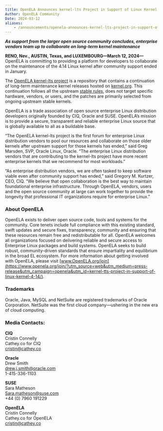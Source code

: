 ```yaml
---
title: OpenELA Announces kernel-lts Project in Support of Linux Kernel 4.14
Author: OpenELA Community
Date: 2024-03-12
aliases:
    - /announcements/openela-announces-kernel-lts-project-in-support-of-linux-kernel-4.14
---
```


***As support from the larger open source community concludes, enterprise vendors team up to collaborate on long-term kernel maintenance***

**RENO, Nev., AUSTIN, Texas, and LUXEMBOURG—March 12, 2024—** OpenELA is committing to providing a platform for developers to collaborate on the maintenance of the 4.14 Linux kernel after community support ended in January.

The [OpenELA kernel-lts project](https://github.com/openela/kernel-lts) is a repository that contains a continuation of long-term maintenance kernel releases hosted on [kernel.org](https://www.kernel.org/category/releases.html). This continuation follows all the upstream [stable rules](https://www.kernel.org/doc/html/latest/process/stable-kernel-rules.html), does not target specific hardware, vendors, or users, and the patches are primarily selected from ongoing upstream stable kernels.

OpenELA is a trade association of open source enterprise Linux distribution developers originally founded by CIQ, Oracle and SUSE. OpenELA’s mission is to provide a secure, transparent and reliable enterprise Linux source that is globally available to all as a buildable base. 

“The OpenELA kernel-lts project is the first forum for enterprise Linux distribution vendors to pool our resources and collaborate on those older kernels after upstream support for those kernels has ended,” said Greg Marsden, SVP, Oracle Linux, Oracle. “The enterprise Linux distribution vendors that are contributing to the kernel-lts project have more recent enterprise kernels that we recommend for most workloads.”

“As enterprise distribution vendors, we are often tasked to keep software viable even after community support has ended,” said Gregory M. Kurtzer, CEO, CIQ. “We believe that open collaboration is the best way to maintain foundational enterprise infrastructure. Through OpenELA, vendors, users and the open source community at large can work together to provide the longevity that professional IT organizations require for enterprise Linux.” 

### About OpenELA
OpenELA exists to deliver open source code, tools and systems for the community. Core tenets include full compliance with this existing standard, swift updates and secure fixes, transparency, community and ensuring that these resources remain free and redistributable for all. OpenELA welcomes all organizations focused on delivering reliable and secure access to Enterprise Linux packages and build systems. OpenELA seeks to build robust, community-driven standards that ensure impartiality and equilibrium in the broad EL ecosystem. For more information about getting involved with OpenELA, please visit [www.OpenELA.org/join](https://www.openela.org/join/?utm_source=web&utm_medium=press-release&utm_campaign=openela&utm_id=kernel-tts-project-in-support-of-linux-kernel-4-14/).

### Trademarks
Oracle, Java, MySQL and NetSuite are registered trademarks of Oracle Corporation. NetSuite was the first cloud company—ushering in the new era of cloud computing.

### Media Contacts:
**CIQ**\
Cristin Connelly\
Cathey.co for CIQ\
cristin@cathey.co

**Oracle**\
Drew Smith\
drew.j.smith@oracle.com\
1-415-336-1103

**SUSE**\
Sara Matheson\
Sara.matheson@suse.com\
+44 (0) 7960 191229

**OpenELA**\
Cristin Connelly\
Cathey.co for OpenELA\
cristin@cathey.co 

